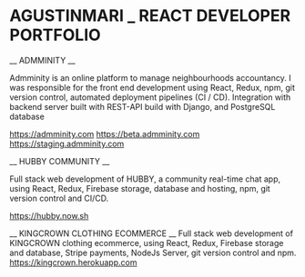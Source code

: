 # AGUSTINMARI _ REACT DEVELOPER PORTFOLIO 


__ ADMMINITY __

Admminity is an online platform to manage neighbourhoods accountancy. 
I was responsible for the front end development using React, Redux, npm, git version control, automated deployment pipelines (CI / CD). Integration with backend server built with REST-API build with Django, and PostgreSQL database       

https://admminity.com 
https://beta.admminity.com  
https://staging.admminity.com



__ HUBBY COMMUNITY __

Full stack web development of HUBBY, a community real-time chat app, using React, Redux, Firebase storage, database and hosting, npm, git version control and CI/CD.                                                    

https://hubby.now.sh 



__ KINGCROWN CLOTHING ECOMMERCE __
                                                                                                                               Full stack web development of KINGCROWN clothing ecommerce,  using React, Redux, Firebase storage and database, Stripe payments, NodeJs Server, git version control and npm.                                                                                                                                                                                                       https://kingcrown.herokuapp.com
